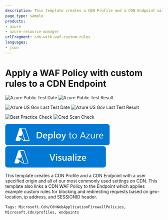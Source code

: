 ```yaml
---
description: This template creates a CDN Profile and a CDN Endpoint with a user specified origin and all of our most commonly used settings on CDN. This template also links a CDN WAF Policy to the Endpoint which applies example custom rules for blocking and redirecting requests based on geo-location, ip address, and SESSIONID header.
page_type: sample
products:
- azure
- azure-resource-manager
urlFragment: cdn-with-waf-custom-rules
languages:
- json
---
```

# Apply a WAF Policy with custom rules to a CDN Endpoint

![Azure Public Test Date](https://azurequickstartsservice.blob.core.windows.net/badges/quickstarts/microsoft.cdn/cdn-with-waf-custom-rules/PublicLastTestDate.svg)
![Azure Public Test Result](https://azurequickstartsservice.blob.core.windows.net/badges/quickstarts/microsoft.cdn/cdn-with-waf-custom-rules/PublicDeployment.svg)

![Azure US Gov Last Test Date](https://azurequickstartsservice.blob.core.windows.net/badges/quickstarts/microsoft.cdn/cdn-with-waf-custom-rules/FairfaxLastTestDate.svg)
![Azure US Gov Last Test Result](https://azurequickstartsservice.blob.core.windows.net/badges/quickstarts/microsoft.cdn/cdn-with-waf-custom-rules/FairfaxDeployment.svg)

![Best Practice Check](https://azurequickstartsservice.blob.core.windows.net/badges/quickstarts/microsoft.cdn/cdn-with-waf-custom-rules/BestPracticeResult.svg)
![Cred Scan Check](https://azurequickstartsservice.blob.core.windows.net/badges/quickstarts/microsoft.cdn/cdn-with-waf-custom-rules/CredScanResult.svg)

[![Deploy to Azure](https://raw.githubusercontent.com/Azure/azure-quickstart-templates/master/1-CONTRIBUTION-GUIDE/images/deploytoazure.svg?sanitize=true)](https://portal.azure.com/#create/Microsoft.Template/uri/https%3A%2F%2Fraw.githubusercontent.com%2FAzure%2Fazure-quickstart-templates%2Fmaster%2Fquickstarts%2Fmicrosoft.cdn%2Fcdn-with-waf-custom-rules%2Fazuredeploy.json)
[![Visualize](https://raw.githubusercontent.com/Azure/azure-quickstart-templates/master/1-CONTRIBUTION-GUIDE/images/visualizebutton.svg?sanitize=true)](http://armviz.io/#/?load=https%3A%2F%2Fraw.githubusercontent.com%2FAzure%2Fazure-quickstart-templates%2Fmaster%2Fquickstarts%2Fmicrosoft.cdn%2Fcdn-with-waf-custom-rules%2Fazuredeploy.json)

This template creates a CDN Profile and a CDN Endpoint with a user specified origin and all of our most commonly used settings on CDN. This template also links a CDN WAF Policy to the Endpoint which applies example custom rules for blocking and redirecting requests based on geo-location, ip address, and SESSIONID header.

`Tags: Microsoft.Cdn/CdnWebApplicationFirewallPolicies, Microsoft.Cdn/profiles, endpoints`
